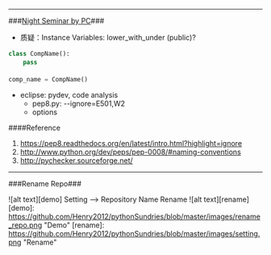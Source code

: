 -----------------------------------------------------
###[Night Seminar by PC][1]###
* 质疑：Instance Variables: lower_with_under (public)?

```python
class CompName():
    pass

comp_name = CompName()
```

* eclipse: pydev, code analysis
    * pep8.py: --ignore=E501,W2
    * options
    
####Reference
1. https://pep8.readthedocs.org/en/latest/intro.html?highlight=ignore
2. http://www.python.org/dev/peps/pep-0008/#naming-conventions
3. http://pychecker.sourceforge.net/



[1]: http://google-styleguide.googlecode.com/svn/trunk/pyguide.html

-----------------------------------------------------
###Rename Repo###

![alt text][demo]
Setting --> Repository Name Rename
![alt text][rename]
[demo]: https://github.com/Henry2012/pythonSundries/blob/master/images/rename_repo.png "Demo"
[rename]: https://github.com/Henry2012/pythonSundries/blob/master/images/setting.png "Rename"
